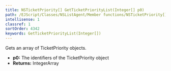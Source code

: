 ```yaml
---
title: NSTicketPriority[] GetTicketPriorityList(Integer[] p0)
path: /EJScript/Classes/NSListAgent/Member functions/NSTicketPriority[] GetTicketPriorityList(Integer[] p_0)
intellisense: 1
classref: 1
sortOrder: 4342
keywords: GetTicketPriorityList(Integer[])
---
```


Gets an array of TicketPriority objects.



* **p0:** The identifiers of the TicketPriority object
* **Returns:** IntegerArray


